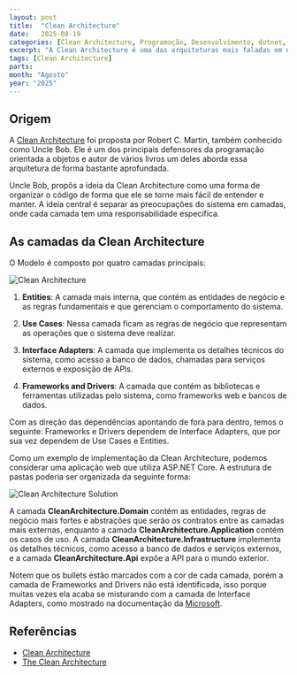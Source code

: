 ```yaml
---
layout: post
title:  "Clean Architecture"
date:   2025-08-19
categories: [Clean Architecture, Programação, Desenvolvimento, dotnet, C#, CSharp]
excerpt: "A Clean Architecture é uma das arquiteturas mais faladas em desenvolvimento de software. Vamos entender o que é e como aplicá-la."
tags: [Clean Architecture]
parts: 
month: "Agosto"
year: "2025"
---
```

## Origem

A [Clean Architecture](https://blog.cleancoder.com/uncle-bob/2012/08/13/the-clean-architecture.html) foi proposta por Robert C. Martin, também conhecido como Uncle Bob. Ele é um dos principais defensores da programação orientada a objetos e autor de vários livros um deles aborda essa arquitetura de forma bastante aprofundada.

Uncle Bob, propôs a ideia da Clean Architecture como uma forma de organizar o código de forma que ele se torne mais fácil de entender e manter. A ideia central é separar as preocupações do sistema em camadas, onde cada camada tem uma responsabilidade específica.

## As camadas da Clean Architecture

O Modelo é composto por quatro camadas principais:

![Clean Architecture](../../assets/posts/clean-architecture.svg)

1. **Entities**: A camada mais interna, que contém as entidades de negócio e as regras fundamentais e que gerenciam o comportamento do sistema.

2. **Use Cases**: Nessa camada ficam as regras de negócio que representam as operações que o sistema deve realizar.

3. **Interface Adapters**: A camada que implementa os detalhes técnicos do sistema, como acesso a banco de dados, chamadas para serviços externos e exposição de APIs.

4. **Frameworks and Drivers**: A camada que contém as bibliotecas e ferramentas utilizadas pelo sistema, como frameworks web e bancos de dados.

Com as direção das dependências apontando de fora para dentro, temos o seguinte: Frameworks e Drivers dependem de Interface Adapters, que por sua vez dependem de Use Cases e Entities.

Como um exemplo de implementação da Clean Architecture, podemos considerar uma aplicação web que utiliza ASP.NET Core. A estrutura de pastas poderia ser organizada da seguinte forma:

![Clean Architecture Solution](../../assets/posts/clean-architecture-solution.svg)

A camada **CleanArchitecture.Domain** contém as entidades, regras de negócio mais fortes e abstrações que serão os contratos entre as camadas mais externas, enquanto a camada **CleanArchitecture.Application** contém os casos de uso. A camada **CleanArchitecture.Infrastructure** implementa os detalhes técnicos, como acesso a banco de dados e serviços externos, e a camada **CleanArchitecture.Api** expõe a API para o mundo exterior. 

Notem que os bullets estão marcados com a cor de cada camada, porém a camada de Frameworks and Drivers não está identificada, isso porque muitas vezes ela acaba se misturando com a camada de Interface Adapters, como mostrado na documentação da [Microsoft](https://learn.microsoft.com/en-us/dotnet/architecture/modern-web-apps-azure/common-web-application-architectures).

## Referências
- [Clean Architecture](https://learn.microsoft.com/en-us/dotnet/architecture/modern-web-apps-azure/common-web-application-architectures)
- [The Clean Architecture](https://blog.cleancoder.com/uncle-bob/2012/08/13/the-clean-architecture.html)